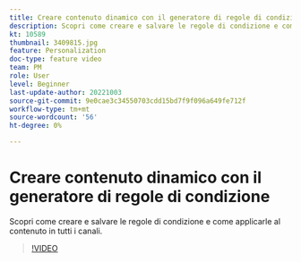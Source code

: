 ```yaml
---
title: Creare contenuto dinamico con il generatore di regole di condizione
description: Scopri come creare e salvare le regole di condizione e come applicarle al contenuto in tutti i canali.
kt: 10589
thumbnail: 3409815.jpg
feature: Personalization
doc-type: feature video
team: PM
role: User
level: Beginner
last-update-author: 20221003
source-git-commit: 9e0cae3c34550703cdd15bd7f9f096a649fe712f
workflow-type: tm+mt
source-wordcount: '56'
ht-degree: 0%

---
```


# Creare contenuto dinamico con il generatore di regole di condizione

Scopri come creare e salvare le regole di condizione e come applicarle al contenuto in tutti i canali.

>[!VIDEO](https://video.tv.adobe.com/v/3409815?quality=12)
